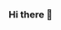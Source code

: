 ### Hi there 👋

<!--
**caesarmario/caesarmario** is a ✨ _special_ ✨ repository because its `README.md` (this file) appears on your GitHub profile.

Here are some ideas to get you started:

- Profile development in progress... [                 ]0%
